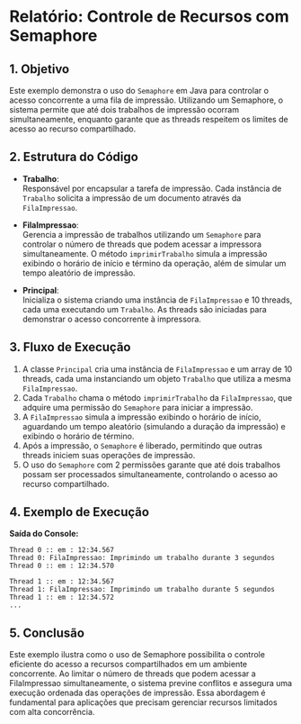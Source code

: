 # Relatório: Controle de Recursos com Semaphore

## 1. Objetivo
Este exemplo demonstra o uso do `Semaphore` em Java para controlar o acesso concorrente a uma fila de impressão. Utilizando um Semaphore, o sistema permite que até dois trabalhos de impressão ocorram simultaneamente, enquanto garante que as threads respeitem os limites de acesso ao recurso compartilhado.

## 2. Estrutura do Código
- **Trabalho**:  
  Responsável por encapsular a tarefa de impressão. Cada instância de `Trabalho` solicita a impressão de um documento através da `FilaImpressao`.

- **FilaImpressao**:  
  Gerencia a impressão de trabalhos utilizando um `Semaphore` para controlar o número de threads que podem acessar a impressora simultaneamente. O método `imprimirTrabalho` simula a impressão exibindo o horário de início e término da operação, além de simular um tempo aleatório de impressão.

- **Principal**:  
  Inicializa o sistema criando uma instância de `FilaImpressao` e 10 threads, cada uma executando um `Trabalho`. As threads são iniciadas para demonstrar o acesso concorrente à impressora.

## 3. Fluxo de Execução
1. A classe `Principal` cria uma instância de `FilaImpressao` e um array de 10 threads, cada uma instanciando um objeto `Trabalho` que utiliza a mesma `FilaImpressao`.
2. Cada `Trabalho` chama o método `imprimirTrabalho` da `FilaImpressao`, que adquire uma permissão do `Semaphore` para iniciar a impressão.
3. A `FilaImpressao` simula a impressão exibindo o horário de início, aguardando um tempo aleatório (simulando a duração da impressão) e exibindo o horário de término.
4. Após a impressão, o `Semaphore` é liberado, permitindo que outras threads iniciem suas operações de impressão.
5. O uso do `Semaphore` com 2 permissões garante que até dois trabalhos possam ser processados simultaneamente, controlando o acesso ao recurso compartilhado.

## 4. Exemplo de Execução
**Saída do Console:**
```text
Thread 0 :: em : 12:34.567
Thread 0: FilaImpressao: Imprimindo um trabalho durante 3 segundos
Thread 0 :: em : 12:34.570

Thread 1 :: em : 12:34.567
Thread 1: FilaImpressao: Imprimindo um trabalho durante 5 segundos
Thread 1 :: em : 12:34.572
...
```

## 5. Conclusão
Este exemplo ilustra como o uso de Semaphore possibilita o controle eficiente do acesso a recursos compartilhados em um ambiente concorrente. Ao limitar o número de threads que podem acessar a FilaImpressao simultaneamente, o sistema previne conflitos e assegura uma execução ordenada das operações de impressão. Essa abordagem é fundamental para aplicações que precisam gerenciar recursos limitados com alta concorrência.
